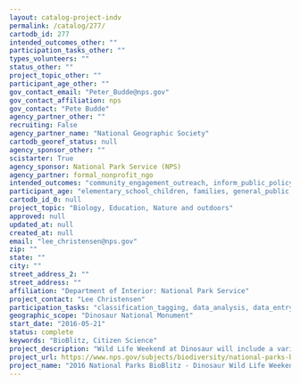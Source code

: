 ```yaml
---
layout: catalog-project-indv
permalink: /catalog/277/
cartodb_id: 277
intended_outcomes_other: ""
participation_tasks_other: ""
types_volunteers: ""
status_other: ""
project_topic_other: ""
participant_age_other: ""
gov_contact_email: "Peter_Budde@nps.gov"
gov_contact_affiliation: nps
gov_contact: "Pete Budde"
agency_partner_other: ""
recruiting: False
agency_partner_name: "National Geographic Society"
cartodb_georef_status: null
agency_sponsor_other: ""
scistarter: True
agency_sponsor: National Park Service (NPS)
agency_partner: formal_nonprofit_ngo
intended_outcomes: "community_engagement_outreach, inform_public_policy, io_education, operational_integration_use, research_advancement"
participant_age: "elementary_school_children, families, general_public, middle_school_children, targeted_group, teens"
cartodb_id_0: null
project_topic: "Biology, Education, Nature and outdoors"
approved: null
updated_at: null
created_at: null
email: "lee_christensen@nps.gov"
zip: ""
state: ""
city: ""
street_address_2: ""
street_address: ""
affiliation: "Department of Interior: National Park Service"
project_contact: "Lee Christensen"
participation_tasks: "classification_tagging, data_analysis, data_entry, finding_entities, identification, learning, observation, site_selection_description, specimen_sample_collection"
geographic_scope: "Dinosaur National Monument"
start_date: "2016-05-21"
status: complete
keywords: "BioBlitz, Citizen Science"
project_description: "Wild Life Weekend at Dinosaur will include a variety of activities including walks, talks, and a BioBlitz. We will look at the diversity of life at Dinosaur beyond the bones."
project_url: https://www.nps.gov/subjects/biodiversity/national-parks-bioblitz.htm
project_name: "2016 National Parks BioBlitz - Dinosaur Wild Life Weekend"
---
```

